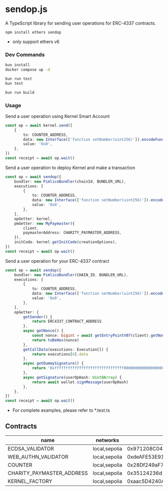 # sendop.js

A TypeScript library for sending user operations for ERC-4337 contracts.

```
npm install ethers sendop
```

- only support ethers v6

### Dev Commands

```sh
bun install
docker compose up -d

bun run test
bun test

bun run build
```

### Usage

Send a user operation using Kernel Smart Account

```ts
const op = await kernel.send([
    {
        to: COUNTER_ADDRESS,
        data: new Interface(['function setNumber(uint256)']).encodeFunctionData('setNumber', [number]),
        value: '0x0',
    },
])
const receipt = await op.wait()
```

Send a user operation to deploy Kernel and make a transaction

```ts
const op = await sendop({
    bundler: new PimlicoBundler(chainId, BUNDLER_URL),
    executions: [
        {
            to: COUNTER_ADDRESS,
            data: new Interface(['function setNumber(uint256)']).encodeFunctionData('setNumber', [number]),
            value: '0x0',
        },
    ],
    opGetter: kernel,
    pmGetter: new MyPaymaster({
        client,
        paymasterAddress: CHARITY_PAYMASTER_ADDRESS,
    }),
    initCode: kernel.getInitCode(creationOptions),
})
const receipt = await op.wait()
```


Send a user operation for your ERC-4337 contract
```ts
const op = await sendop({
    bundler: new PimlicoBundler(CHAIN_ID, BUNDLER_URL),
    executions: [
        {
            to: COUNTER_ADDRESS,
            data: new Interface(['function setNumber(uint256)']).encodeFunctionData('setNumber', [number]),
            value: '0x0',
        },
    ],
    opGetter: {
        getSender() {
            return ERC4337_CONTRACT_ADDRESS
        },
        async getNonce() {
            const nonce: bigint = await getEntryPointV07(client).getNonce(ERC4337_CONTRACT_ADDRESS, 0)
            return toBeHex(nonce)
        },
        getCallData(executions: Execution[]) {
            return executions[0].data
        },
        async getDummySignature() {
            return '0xfffffffffffffffffffffffffffffff0000000000000000000000000000000007aaaaaaaaaaaaaaaaaaaaaaaaaaaaaaaaaaaaaaaaaaaaaaaaaaaaaaaaaaaaaaa1c'
        },
        async getSignature(userOpHash: Uint8Array) {
            return await wallet.signMessage(userOpHash)
        },
    },
})
const receipt = await op.wait()
```

- For complete examples, please refer to *.test.ts

## Contracts

| name                      | networks      | address                                    |
| ------------------------- | ------------- | ------------------------------------------ |
| ECDSA_VALIDATOR           | local,sepolia | 0x971208C0409CFB2fD44C64E6158cf3335abb4476 |
| WEB_AUTHN_VALIDATOR       | local,sepolia | 0xdeAFE53E9117379a72c242E35db94De14570f970 |
| COUNTER                   | local,sepolia | 0x28Df249aF7555EB3D252Ebd6BFDb830f1dD4B790 |
| CHARITY_PAYMASTER_ADDRESS | local,sepolia | 0x35124236d1a7210B43Cb46897Bc957dEFb42c777 |
| KERNEL_FACTORY            | local,sepolia | 0xaac5D4240AF87249B3f71BC8E4A2cae074A3E419 |
